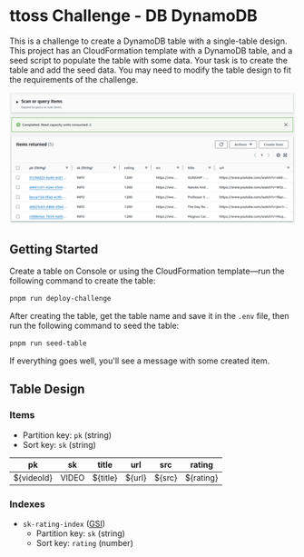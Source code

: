 # ttoss Challenge - DB DynamoDB

This is a challenge to create a DynamoDB table with a single-table design. This project has an CloudFormation template with a DynamoDB table, and a seed script to populate the table with some data. Your task is to create the table and add the seed data. You may need to modify the table design to fit the requirements of the challenge.

![DynamoDB items](./images/table-items.png)

## Getting Started

Create a table on Console or using the CloudFormation template—run the following command to create the table:

```bash
pnpm run deploy-challenge
```

After creating the table, get the table name and save it in the `.env` file, then run the following command to seed the table:

```bash
pnpm run seed-table
```

If everything goes well, you'll see a message with some created item.

## Table Design

### Items

- Partition key: `pk` (string)
- Sort key: `sk` (string)

| pk         | sk    | title    | url    | src    | rating    |
| ---------- | ----- | -------- | ------ | ------ | --------- |
| ${videoId} | VIDEO | ${title} | ${url} | ${src} | ${rating} |

### Indexes

- `sk-rating-index` ([GSI](https://docs.aws.amazon.com/amazondynamodb/latest/developerguide/GSI.html))
  - Partition key: `sk` (string)
  - Sort key: `rating` (number)
